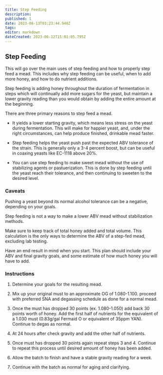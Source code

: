 ```yaml
---
title: Step Feeding
description: 
published: 1
date: 2023-06-13T03:23:44.948Z
tags: 
editor: markdown
dateCreated: 2023-06-12T15:01:05.795Z
---
```


## Step Feeding

This will go over the main uses of step feeding and how to properly step feed a mead. This includes why step feeding can be useful, when to add more honey, and how to do nutrient additions.

Step feeding is adding honey throughout the duration of fermentation in steps which will continually add more sugars for the yeast, but maintain a lower gravity reading than you would obtain by adding the entire amount at the beginning.

There are three primary reasons to step feed a mead.

* It yields a lower starting gravity, which means less stress on the yeast during fermentation. This will make for happier yeast, and, under the right circumstances, can help produce finished, drinkable mead faster.

* Step feeding helps the yeast push past the expected ABV tolerance of the strain. This is generally only a 3-4 percent boost, but can be useful in coaxing yeasts like EC-1118 above 20%.

* You can use step feeding to make sweet mead without the use of stabilizing agents or pastuerization. This is done by step feeding until the yeast reach their tolerance, and then continuing to sweeten to the desired level.

### Caveats

Pushing a yeast beyond its normal alcohol tolerance can be a negative, depending on your goals.

Step feeding is not a way to make a lower ABV mead without stabilization methods.

Make sure to keep track of total honey added and total volume. This calculation is the only ways to determine the ABV of a step-fed mead, excluding lab testing.

Have an end result in mind when you start. This plan should include your ABV and final gravity goals, and some estimate of how much honey you will have to add.

### Instructions

1. Determine your goals for the resulting mead.

1. Mix up your original must to an approximate OG of 1.080-1.100. proceed with preferred SNA and degassing schedule as done for a normal mead.

1. Once the must has dropped 30 points (ex. 1.080-1.050) add back 30 points worth of honey. Add the first half of nutrients for the equivalent of a 1.030 must (0.83g/gal Fermaid O or equivalent of 35ppm YAN). Continue to degas as normal.

1. At 24 hours after check gravity and add the other half of nutrients.

1. Once must has dropped 30 points again repeat steps 3 and 4. Continue to repeat this process until desired amount of honey has been added.

1. Allow the batch to finish and have a stable gravity reading for a week. 

1. Continue with the batch as normal for aging and clarifying.